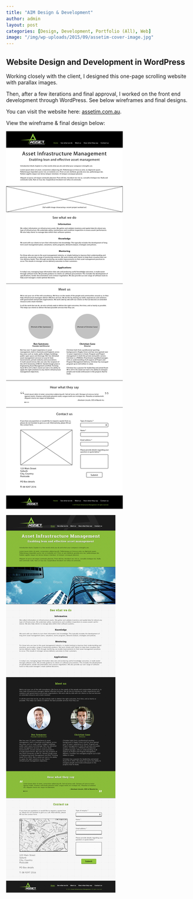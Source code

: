 ```yaml
---
title: "AIM Design & Development"
author: admin
layout: post
categories: [Design, Development, Portfolio (All), Web]
image: "/img/wp-uploads/2015/09/assetim-cover-image.jpg"
---
```

## Website Design and Development in WordPress

Working closely with the client, I designed this one-page scrolling website with parallax images.

Then, after a few iterations and final approval, I worked on the front end development through WordPress. See below wireframes and final designs.

You can visit the website here: [assetim.com.au](http://assetim.com.au).

View the wireframe & final design below:

![Wireframe](/img/wp-uploads/2015/09/wireframe-v1.jpg)

![Mockup](/img/wp-uploads/2015/09/mockup-v3.jpg)